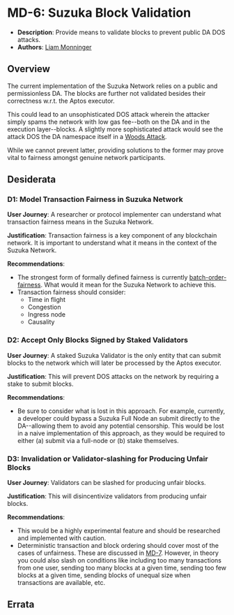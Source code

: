 # MD-6: Suzuka Block Validation
- **Description**: Provide means to validate blocks to prevent public DA DOS attacks.
- **Authors**: [Liam Monninger](mailto:liam@movementlabs.xyz)


## Overview
The current implementation of the Suzuka Network relies on a public and permissionless DA. The blocks are further not validated besides their correctness w.r.t. the Aptos executor. 

This could lead to an unsophisticated DOS attack wherein the attacker simply spams the network with low gas fee--both on the DA and in the execution layer--blocks. A slightly more sophisticated attack would see the attack DOS the DA namespace itself in a [Woods Attack](https://forum.celestia.org/t/woods-attack-on-celestia/59).

While we cannot prevent latter, providing solutions to the former may prove vital to fairness amongst genuine network participants.

## Desiderata

<!--
  List out the specific desiderata. Each entry should consist of:

  1. Title: A concise name for the desideratum.
  2. User Journey: A one or two-sentence statement focusing on the "user" (could be a human, machine, software, etc.) and their interaction or experience.
  3. Description (optional): A more detailed explanation if needed.
  4. Justification: The reasoning behind the desideratum. Why is it necessary or desired?
  5. Recommendations (optional): Suggestions or guidance related to the desideratum.

  Format as:

  ### Desideratum Title

  **User Journey**: [user] can [action].

  **Description**: <More detailed explanation if needed (optional)>

  **Justification**: <Why this is a significant or required desideratum>

  **Recommendations**: <Any specific guidance or suggestions (optional)>

  TODO: Remove this comment before finalizing.
-->
### D1: Model Transaction Fairness in Suzuka Network
**User Journey**: A researcher or protocol implementer can understand what transaction fairness means in the Suzuka Network.

**Justification**: Transaction fairness is a key component of any blockchain network. It is important to understand what it means in the context of the Suzuka Network.

**Recommendations**:
- The strongest form of formally defined fairness is currently [batch-order-fairness](https://link.springer.com/chapter/10.1007/978-3-030-56877-1_16). What would it mean for the Suzuka Network to achieve this. 
- Transaction fairness should consider:
    - Time in flight
    - Congestion
    - Ingress node
    - Causality

### D2: Accept Only Blocks Signed by Staked Validators
**User Journey**: A staked Suzuka Validator is the only entity that can submit blocks to the network which will later be processed by the Aptos executor.

**Justification**: This will prevent DOS attacks on the network by requiring a stake to submit blocks.

**Recommendations**:
- Be sure to consider what is lost in this approach. For example, currently, a developer could bypass a Suzuka Full Node an submit directly to the DA--allowing them to avoid any potential censorship. This would be lost in a naive implementation of this approach, as they would be required to either (a) submit via a full-node or (b) stake themselves.

### D3: Invalidation or Validator-slashing for Producing Unfair Blocks
**User Journey**: Validators can be slashed for producing unfair blocks.

**Justification**: This will disincentivize validators from producing unfair blocks.

**Recommendations**:
- This would be a highly experimental feature and should be researched and implemented with caution. 
- Deterministic transaction and block ordering should cover most of the cases of unfairness. These are discussed in [MD-7](../md-7/README.md). However, in theory you could also slash on conditions like including too many transactions from one user, sending too many blocks at a given time, sending too few blocks at a given time, sending blocks of unequal size when transactions are available, etc.


## Errata
<!--
  Errata should be maintained after publication.

  1. **Transparency and Clarity**: An erratum acknowledges any corrections made post-publication, ensuring that readers are not misled and are always equipped with the most accurate information.

  2. **Accountability**: By noting errors openly, we maintain a high level of responsibility and ownership over our content. It’s an affirmation that we value precision and are ready to correct oversights.

  Each erratum should briefly describe the discrepancy and the correction made, accompanied by a reference to the date and version of the desiderata in which the error was identified.

  TODO: Maintain this comment.
-->
